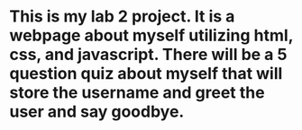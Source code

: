 # This is my lab 2 project. It is a webpage about myself utilizing html, css, and javascript. There will be a 5 question quiz about myself that will store the username and greet the user and say goodbye.

